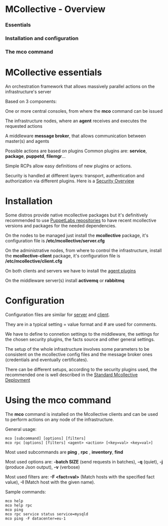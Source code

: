 # MCollective - Overview

### Essentials

### Installation and configuration

### The mco command


# MCollective essentials

An orchestration framework that allows massively parallel actions on the infrastructure's server

Based on 3 components:

  One or more central consoles, from where the **mco** command can be issued

  The infrastructure nodes, where an **agent** receives and executes the requested actions

  A middleware **message broker**, that allows communication between master(s) and agents


Possible actions are based on plugins
Common plugins are: **service**, **package**, **puppetd**, **filemgr**...

Simple RCPs allow easy definitions of new plugins or actions.

Security is handled at different layers: transport, authentication and authorization via different plugins. Here is a [Security Overview](http://docs.puppetlabs.com/mcollective/security.html)

# Installation

Some distros provide native mcollective packages but it's definitively recommended to use [PuppetLabs repositories](http://docs.puppetlabs.com/guides/puppetlabs_package_repositories.html) to have recent mcollective versions and packages for the needed dependencies.

  On the nodes to be managed just install the **mcollective** package, it's configuration file is **/etc/mcollective/server.cfg**

  On the administrative nodes, from where to control the infrastructure, install the **mcollective-client** package, it's configuration file is **/etc/mcollective/client.cfg**

  On both clients and servers we have to install the [agent plugins](http://docs.puppetlabs.com/mcollective/deploy/plugins.html)

  On the middleware server(s) install **activemq** or **rabbitmq**

# Configuration

Configuration files are similar for [server](http://docs.puppetlabs.com/mcollective/configure/server.html) and [client](http://docs.puppetlabs.com/mcollective/configure/client.html).

They are in a typical setting = value format and # are used for comments.

We have to define to connetion settings to the middleware, the settings for the chosen security plugins, the facts source and other general settings.

The setup of the whole infrastructure involves some parameters to be consistent on the mcollective config files and the message broker ones (credentials and eventually certificates).

There can be different setups, according to the security plugins used, the recommended one is well described in the [Standard Mcollective Deployment](http://docs.puppetlabs.com/mcollective/deploy/standard.html)


# Using the mco command

The **mco** command is installed on the Mcollective clients and can be used to perform actions on any node of the infrastructure.

General usage:

    mco [subcommand] [options] [filters]
    mco rpc [options] [filters] <agent> <action> [<key=val> <key=val>]

Most used subcommands are **ping** , **rpc** , **inventory**, **find**

Most used options are: **-batch SIZE** (send requests in batches), **-q** (quiet), **-j** (produce Json output),  **-v** (verbose)

Most used filters are: **-F <fact=val>** (Match hosts with the specified fact value), **-I <name>** (Match host with the given name).

Sample commands:

    mco help
    mco help rpc
    mco ping
    mco rpc service status service=mysqld
    mco ping -F datacenter=eu-1
